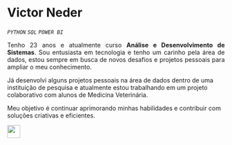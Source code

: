 # Victor Neder 
*`PYTHON`* *`SQL`* *`POWER BI`*
<p align="justify">
Tenho 23 anos e atualmente curso <strong>Análise e Desenvolvimento de Sistemas</strong>. Sou entusiasta em tecnologia e tenho um carinho pela área de dados, estou sempre em busca de novos desafios e projetos pessoais para ampliar o meu conhecimento.

Já desenvolvi alguns projetos pessoais na área de dados dentro de uma instituição de pesquisa e atualmente estou trabalhando em um projeto colaborativo com alunos de Medicina Veterinária.  

Meu objetivo é continuar aprimorando minhas habilidades e contribuir com soluções criativas e eficientes.  
</p>

<div align="left"> 
 <a href="https://www.linkedin.com/in/jo%C3%A3o-victor-neder-1a7737351/" target="_blank"> <img src="https://cdn.jsdelivr.net/gh/devicons/devicon@latest/icons/linkedin/linkedin-original.svg" width="30" height="30"/> </a>
